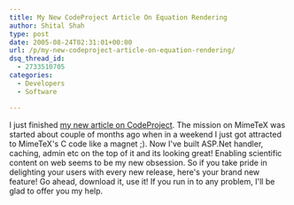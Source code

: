 ```yaml
---
title: My New CodeProject Article On Equation Rendering
author: Shital Shah
type: post
date: 2005-08-24T02:31:01+00:00
url: /p/my-new-codeproject-article-on-equation-rendering/
dsq_thread_id:
  - 2733510705
categories:
  - Developers
  - Software

---
```

I just finished [my new article on CodeProject][1]. The mission on MimeTeX was started about couple of months ago when in a weekend I just got attracted to MimeTeX's C code like a magnet ;). Now I've built ASP.Net handler, caching, admin etc on the top of it and its looking great! Enabling scientific content on web seems to be my new obsession. So if you take pride in delighting your users with every new release, here's your brand new feature! Go ahead, download it, use it! If you run in to any problem, I'll be glad to offer you my help.

 [1]: http://www.codeproject.com/Articles/11406/Enable-Your-Users-to-Write-Math-Equations-in-Your
